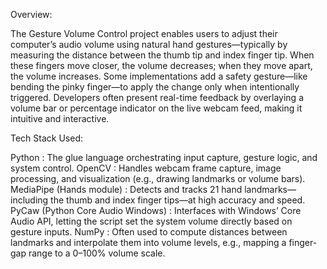Overview:

The Gesture Volume Control project enables users to adjust their computer’s audio volume using natural hand gestures—typically by measuring the distance between the thumb tip and index finger tip. When these fingers move closer, the volume decreases; when they move apart, the volume increases. Some implementations add a safety gesture—like bending the pinky finger—to apply the change only when intentionally triggered. Developers often present real-time feedback by overlaying a volume bar or percentage indicator on the live webcam feed, making it intuitive and interactive.

Tech Stack Used:

Python : The glue language orchestrating input capture, gesture logic, and system control.
OpenCV : Handles webcam frame capture, image processing, and visualization (e.g., drawing landmarks or volume bars).
MediaPipe (Hands module) : Detects and tracks 21 hand landmarks—including the thumb and index finger tips—at high accuracy and speed.
PyCaw (Python Core Audio Windows) : Interfaces with Windows’ Core Audio API, letting the script set the system volume directly based on gesture inputs.
NumPy : Often used to compute distances between landmarks and interpolate them into volume levels, e.g., mapping a finger-gap range to a 0–100% volume scale.
